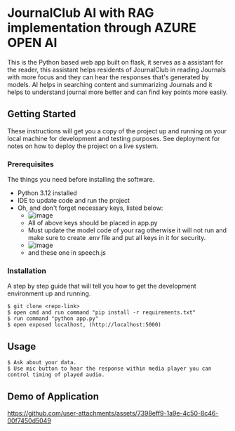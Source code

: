 # JournalClub AI with RAG implementation through AZURE OPEN AI

This is the Python based web app built on flask, it serves as a assistant for the reader, this assistant helps residents of JournalClub in reading Journals with more focus and they can hear the responses that's generated by models. AI helps in searching content and summarizing Journals and it helps to understand journal more better and can find key points more easily.

## Getting Started

These instructions will get you a copy of the project up and running on your local machine for development and testing purposes. See deployment for notes on how to deploy the project on a live system.

### Prerequisites

The things you need before installing the software.

* Python 3.12 installed
* IDE to update code and run the project
* Oh, and don't forget necessary keys, listed below:
   - ![image](https://github.com/user-attachments/assets/d3d339c2-1a99-43ea-ac09-5493f4dd313f)
   - All of above keys should be placed in app.py
   - Must update the model code of your rag otherwise it will not run and make sure to create .env file and put all keys in it for security.
   - ![image](https://github.com/user-attachments/assets/66790caa-f0fe-4472-b1bb-adf8d1e2a0b7)
   - and these one in speech.js



### Installation

A step by step guide that will tell you how to get the development environment up and running.

```
$ git clone <repo-link>
$ open cmd and run command "pip install -r requirements.txt"
$ run command "python app.py"
$ open exposed localhost, (http://localhost:5000)
```

## Usage



```
$ Ask about your data.
$ Use mic button to hear the response within media player you can control timing of played audio.
```

## Demo of Application

https://github.com/user-attachments/assets/7398eff9-1a9e-4c50-8c46-00f7450d5049



